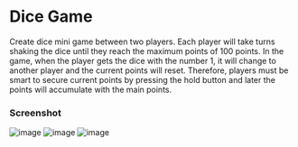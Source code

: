 # Dice Game

Create dice mini game between two players. Each player will take turns shaking the dice until they reach the maximum points of 100 points. In the game, when the player gets the dice with the number 1, it will change to another player and the current points will reset. Therefore, players must be smart to secure current points by pressing the hold button and later the points will accumulate with the main points.

### Screenshot
![image](https://github.com/ridwanrahmn/dice-game/assets/114630647/39282d70-97fd-4e6b-9c74-a578b4b32118)
![image](https://github.com/ridwanrahmn/dice-game/assets/114630647/ead6d4a5-c52c-4da5-99d4-e845a89168bc)
![image](https://github.com/ridwanrahmn/dice-game/assets/114630647/9b2df0f1-bea1-4af0-a232-de221165d7ab)
